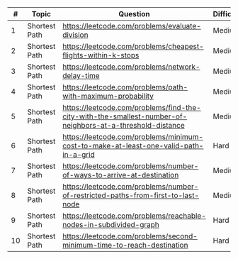 | #  | Topic         | Question                                                                                                  | Difficulty |
|----|---------------|-----------------------------------------------------------------------------------------------------------|------------|
| 1  | Shortest Path | https://leetcode.com/problems/evaluate-division                                                           | Medium     |
| 2  | Shortest Path | https://leetcode.com/problems/cheapest-flights-within-k-stops                                             | Medium     |
| 3  | Shortest Path | https://leetcode.com/problems/network-delay-time                                                          | Medium     |
| 4  | Shortest Path | https://leetcode.com/problems/path-with-maximum-probability                                               | Medium     |
| 5  | Shortest Path | https://leetcode.com/problems/find-the-city-with-the-smallest-number-of-neighbors-at-a-threshold-distance | Medium     |
| 6  | Shortest Path | https://leetcode.com/problems/minimum-cost-to-make-at-least-one-valid-path-in-a-grid                      | Hard       |
| 7  | Shortest Path | https://leetcode.com/problems/number-of-ways-to-arrive-at-destination                                     | Medium     |
| 8  | Shortest Path | https://leetcode.com/problems/number-of-restricted-paths-from-first-to-last-node                          | Medium     |
| 9  | Shortest Path | https://leetcode.com/problems/reachable-nodes-in-subdivided-graph                                         | Hard       |
| 10 | Shortest Path | https://leetcode.com/problems/second-minimum-time-to-reach-destination                                    | Hard       |
